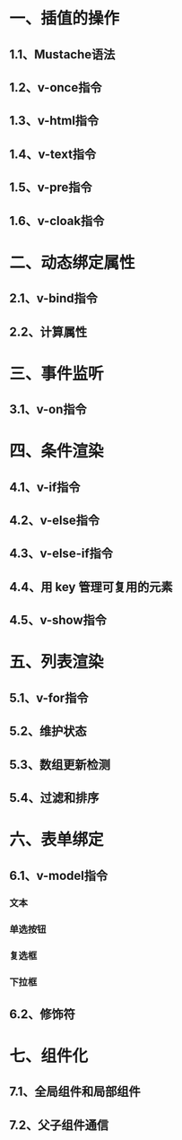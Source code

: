 # 一、插值的操作

## 1.1、Mustache语法

## 1.2、v-once指令

## 1.3、v-html指令

## 1.4、v-text指令

## 1.5、v-pre指令

## 1.6、v-cloak指令

# 二、动态绑定属性

## 2.1、v-bind指令

## 2.2、计算属性

# 三、事件监听

## 3.1、v-on指令

# 四、条件渲染

## 4.1、v-if指令

## 4.2、v-else指令

## 4.3、v-else-if指令

## 4.4、用 key 管理可复用的元素

## 4.5、v-show指令

# 五、列表渲染

## 5.1、v-for指令

## 5.2、维护状态

## 5.3、数组更新检测

## 5.4、过滤和排序

# 六、表单绑定

## 6.1、v-model指令
### 文本
### 单选按钮
### 复选框
### 下拉框

## 6.2、修饰符

# 七、组件化

## 7.1、全局组件和局部组件

## 7.2、父子组件通信